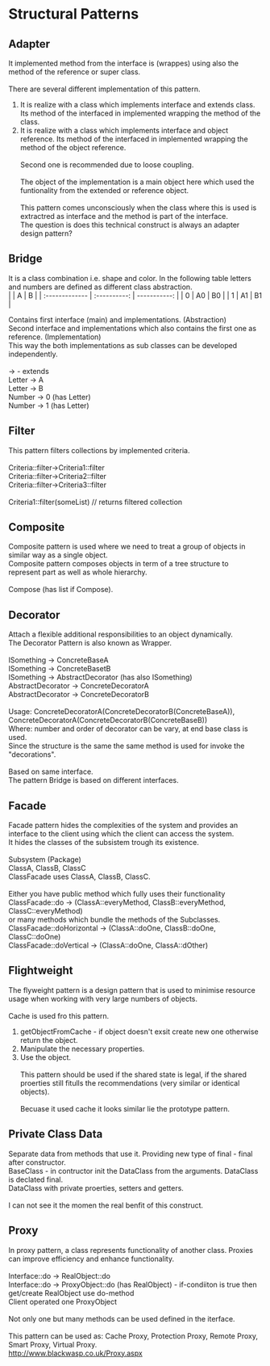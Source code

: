 # Structural Patterns

## Adapter

It implemented method from the interface is (wrappes) using also the method of the reference or super class.<br><br>
There are several different implementation of this pattern.<br>
1. It is realize with a class which implements interface and extends class. Its method of the interfaced in implemented wrapping the method of the class.<br>
2. It is realize with a class which implements interface and object reference. Its method of the interfaced in implemented wrapping the method of the object reference.<br><br>
Second one is recommended due to loose coupling.<br><br>
The object of the implementation is a main object here which used the funtionality from the extended or reference object.<br><br>
This pattern comes unconsciously when the class where this is used is extractred as interface and the method is part of the interface.<br>
The question is does this technical construct is always an adapter design pattern?

## Bridge

It is a class combination i.e. shape and color. In the following table letters and numbers are defined as different class abstraction.<br>
|        | A     | B     |
| :------------- | :----------: | -----------: |
|  0 | A0   | B0    |
| 1   | A1 | B1 |

Contains first interface (main) and implementations. (Abstraction)<br>
Second interface and implementations which also contains the first one as reference. (Implementation)<br>
This way the both implementations as sub classes can be developed independently.<br><br>
-> - extends<br>
Letter -> A<br>
Letter -> B<br>
Number -> 0 (has Letter)<br>
Number -> 1 (has Letter)<br>

## Filter

This pattern filters collections by implemented criteria.<br><br>
Criteria::filter->Criteria1::filter<br>
Criteria::filter->Criteria2::filter<br>
Criteria::filter->Criteria3::filter<br><br>
Criteria1::filter(someList) // returns filtered collection<br>

## Composite

Composite pattern is used where we need to treat a group of objects in similar way as a single object.<br>
Composite pattern composes objects in term of a tree structure to represent part as well as whole hierarchy.<br><br>
Compose (has list if Compose).

## Decorator

Attach a flexible additional responsibilities to an object dynamically.<br>
The Decorator Pattern is also known as Wrapper.<br><br>
ISomething -> ConcreteBaseA<br>
ISomething -> ConcreteBasetB<br>
ISomething -> AbstractDecorator (has also ISomething)<br>
AbstractDecorator -> ConcreteDecoratorA<br>
AbstractDecorator -> ConcreteDecoratorB<br><br>
Usage: ConcreteDecoratorA(ConcreteDecoratorB(ConcreteBaseA)), ConcreteDecoratorA(ConcreteDecoratorB(ConcreteBaseB))<br>
Where: number and order of decorator can be vary, at end base class is used.<br>
Since the structure is the same the same method is used for invoke the "decorations".<br><br>
Based on same interface.<br>
The pattern Bridge is based on different interfaces.<br>

## Facade

Facade pattern hides the complexities of the system and provides an interface to the client using which the client can access the system.<br>
It hides the classes of the subsistem trough its existence.<br><br>
Subsystem (Package)<br>
ClassA, ClassB, ClassC<br>
ClassFacade uses ClassA, ClassB, ClassC.<br><br>
Either you have public method which fully uses their functionality<br>
ClassFacade::do -> (ClassA::everyMethod, ClassB::everyMethod, ClassC::everyMethod)<br>
or many methods which bundle the methods of the Subclasses.<br>
ClassFacade::doHorizontal -> (ClassA::doOne, ClassB::doOne, ClassC::doOne)<br>
ClassFacade::doVertical -> (ClassA::doOne, ClassA::dOther)<br>

## Flightweight

The flyweight pattern is a design pattern that is used to minimise resource usage when working with very large numbers of objects.<br><br>
Cache is used fro this pattern.<br>
1. getObjectFromCache - if object doesn't exsit create new one otherwise return the object.<br>
2. Manipulate the necessary properties.<br>
3. Use the object.<br><br>
This pattern should be used if the shared state is legal, if the shared proerties still fitulls the recommendations (very similar or identical objects).<br><br>
Becuase it used cache it looks similar lie the prototype pattern.

## Private Class Data

Separate data from methods that use it. Providing new type of final - final after constructor.<br>
BaseClass - in contructor init the DataClass from the arguments. DataClass is declated final.<br>
DataClass with private proerties, setters and getters.<br><br>
I can not see it the momen the real benfit of this construct.

## Proxy

In proxy pattern, a class represents functionality of another class. Proxies can improve efficiency and enhance functionality.<br><br>
Interface::do -> RealObject::do<br>
Interface::do -> ProxyObject::do (has RealObject) - if-condiiton is true then get/create RealObject use do-method<br>
Client operated one ProxyObject<br><br>
Not only one but many methods can be used defined in the iterface.<br><br>
This pattern can be used as: Cache Proxy, Protection Proxy, Remote Proxy, Smart Proxy, Virtual Proxy.<br>
http://www.blackwasp.co.uk/Proxy.aspx
